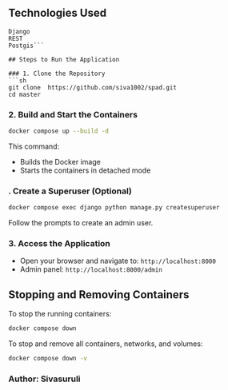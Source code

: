 ## Technologies Used
```
Django
REST
Postgis```

## Steps to Run the Application

### 1. Clone the Repository
```sh
git clone  https://github.com/siva1002/spad.git
cd master
```


### 2. Build and Start the Containers
```sh
docker compose up --build -d
```
This command:
- Builds the Docker image
- Starts the containers in detached mode


### . Create a Superuser (Optional)
```sh
docker compose exec django python manage.py createsuperuser
```
Follow the prompts to create an admin user.


### 3. Access the Application
- Open your browser and navigate to: `http://localhost:8000`
- Admin panel: `http://localhost:8000/admin`

## Stopping and Removing Containers
To stop the running containers:
```sh
docker compose down
```
To stop and remove all containers, networks, and volumes:
```sh
docker compose down -v
```

### Author: Sivasuruli

